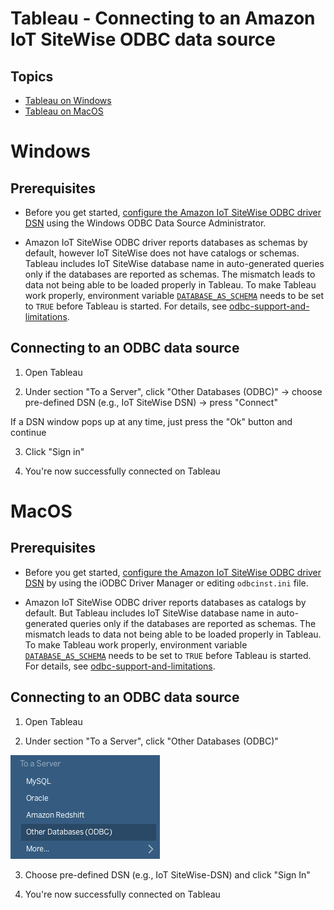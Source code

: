 # Tableau - Connecting to an Amazon IoT SiteWise ODBC data source

## Topics
- [Tableau on Windows](#windows)
- [Tableau on MacOS](#macos)

# Windows

## Prerequisites
- Before you get started, [configure the Amazon IoT SiteWise ODBC driver DSN](windows-dsn-configuration.md) using the Windows ODBC Data Source Administrator. 

- Amazon IoT SiteWise ODBC driver reports databases as schemas by default, however IoT SiteWise does not have catalogs or schemas. Tableau includes IoT SiteWise database name in auto-generated queries only if the databases are reported as schemas. The mismatch leads to data not being able to be loaded properly in Tableau. To make Tableau work properly, environment variable [`DATABASE_AS_SCHEMA`](developer-guide.md#database-reporting) needs to be set to `TRUE` before Tableau is started. For details, see [odbc-support-and-limitations](docs/markdown/support/odbc-support-and-limitations.md#sqltables).

## Connecting to an ODBC data source

1. Open Tableau

2. Under section "To a Server", click "Other Databases (ODBC)" -> choose pre-defined DSN (e.g., IoT SiteWise DSN) -> press "Connect"

If a DSN window pops up at any time, just press the "Ok" button and continue

3. Click "Sign in"

4. You're now successfully connected on Tableau

# MacOS

## Prerequisites
- Before you get started, [configure the Amazon IoT SiteWise ODBC driver DSN](macOS-dsn-configuration.md) by using the iODBC Driver Manager or editing `odbcinst.ini` file.

- Amazon IoT SiteWise ODBC driver reports databases as catalogs by default. But Tableau includes IoT SiteWise database name in auto-generated queries only if the databases are reported as schemas. The mismatch leads to data not being able to be loaded properly in Tableau. To make Tableau work properly, environment variable [`DATABASE_AS_SCHEMA`](developer-guide.md#database-reporting) needs to be set to `TRUE` before Tableau is started. For details, see [odbc-support-and-limitations](docs/markdown/support/odbc-support-and-limitations.md#sqltables).

## Connecting to an ODBC data source

1. Open Tableau

2. Under section "To a Server", click "Other Databases (ODBC)"

![Tableau (Mac)](../images/mac-tableau.png)

3. Choose pre-defined DSN (e.g., IoT SiteWise-DSN) and click "Sign In"

4. You're now successfully connected on Tableau
